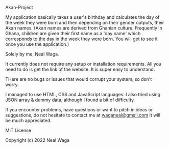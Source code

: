 Akan-Project

My application basically takes a user's birthday and calculates the day of the week they were born and then depending on their gender outputs, their Akan names.
(Akan names are derived from Ghanian culture. Frequently in Ghana, children are given their first name as a 'day name' which corresponds to the day in the week they were born. You will get to see it once you use the application.)

Solely by me, Neal Waga. 

It currently does not require any setup or installation requirements. All you need to do is get the link of the website.
It is super easy to understand.

THere are no bugs or issues that would corrupt your system, so don't worry.

I managed to use HTML, CSS and JavaScript languages. I also tried using JSON array & dummy data, although I found a bit of difficulty.

If you encounter problems, have questions or want to pitch in ideas or suggestions, do not hesitate to contact me at waganeal@gmail.com
It will be much appreciated.

MIT License 

Copyright (c) 2022 Neal Waga
